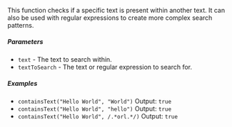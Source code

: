 This function checks if a specific text is present within another text. It can also be used with regular expressions to create more complex search patterns.

##### Parameters
* `text` - The text to search within.
* `textToSearch` - The text or regular expression to search for.

##### Examples
* `containsText("Hello World", "World")` Output: `true`
* `containsText("Hello World", "hello")` Output: `true`
* `containsText("Hello World", /.*orl.*/)` Output: `true` 
